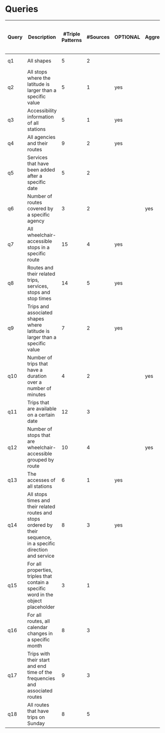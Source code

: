 # Queries
| Query | Description                                                                                                       | \#Triple Patterns | \#Sources | OPTIONAL | Aggregation | Other Features | FILTER \(equal to\) | FILTER \(relational\) | \# Star Shape Groups w/o constants | \# Star Shape Group w/constants | Mapping Features   |
|-------|-------------------------------------------------------------------------------------------------------------------|-------------------|-----------|----------|-------------|----------------|---------------------|-----------------------|------------------------------------|---------------------------------|--------------------|
| q1    | All shapes                                                                                                        | 5                 | 2         |          |             |                |                     |                       | 1                                  | 0                               | 2TM, 5PSOM         |
| q2    | All stops where the latitude is larger than a specific value                                                      | 5                 | 1         | yes      |             |                |                     | yes                   | 0                                  | 1                               | 1TM, 5PSOM         |
| q3    | Accessibility information of all stations                                                                         | 5                 | 1         | yes      |             |                | yes                 |                       | 0                                  | 1                               | 1TM, 6PSOM         |
| q4    | All agencies and their routes                                                                                     | 9                 | 2         | yes      |             |                |                     |                       | 2                                  | 0                               | 2TM, 8PSOM, 1PROM  |
| q5    | Services that have been added after a specific date                                                               | 5                 | 2         |          |             |                |                     | yes                   | 1                                  | 1                               | 3TM, 5PSOM, 2PROM  |
| q6    | Number of routes covered by a specific agency                                                                     | 3                 | 2         |          | yes         |                | yes                 |                       | 0                                  | 2                               | 2TM, 1PSOM, 1PROM  |
| q7    | All wheelchair\-accessible stops in a specific route                                                              | 15                | 4         | yes      |             | DISTINCT       | yes                 |                       | 1                                  | 3                               | 6TM, 11PSOM, 5PROM |
| q8    | Routes and their related trips, services, stops and stop times                                                    | 14                | 5         | yes      |             |                |                     |                       | 5                                  | 0                               | 8TM, 10PSOM, 7PROM |
| q9    | Trips and associated shapes where latitude is larger than a specific value                                        | 7                 | 2         | yes      |             |                |                     | yes                   | 1                                  | 1                               | 5TM, 4PSOM, 4PROM  |
| q10   | Number of trips that have a duration over a number of minutes                                                     | 4                 | 2         |          | yes         | DISTINCT       |                     | yes                   | 1                                  | 1                               | 2TM, 3PSOM, 1PROM  |
| q11   | Trips that are available on a certain date                                                                        | 12                | 3         |          |             | NOT EXISTS     |                     | yes                   | 3                                  | 2                               | 5TM, 5PSOM, 4PROM  |
| q12   | Number of stops that are wheelchair\-accessible grouped by route                                                  | 10                | 4         |          | yes         | GROUP BY       |                     |                       | 3                                  | 1                               | 5TM, 7PSOM, 3PROM  |
| q13   | The accesses of all stations                                                                                      | 6                 | 1         | yes      |             |                |                     |                       | 0                                  | 1                               | 1TM, 3PSOM, 1PROM  |
| q14   | All stops times and their related routes and stops ordered by their sequence, in a specific direction and service | 8                 | 3         | yes      |             | ORDER BY       |                     |                       | 3                                  | 0                               | 2TM, 5PSOM, 3PROM  |
| q15   | For all properties, triples that contain a specific word in the object placeholder                                | 3                 | 1         |          |             |                | yes                 |                       | 0                                  | 1                               | 1TM, 15PSOM, 1PROM |
| q16   | For all routes, all calendar changes in a specific month                                                          | 8                 | 3         |          |             |                |                     | yes                   | 2                                  | 1                               | 6TM, 6PSOM, 5PROM  |
| q17   | Trips with their start and end time of the frequencies and associated routes                                      | 9                 | 3         |          |             |                |                     |                       | 3                                  | 0                               | 3TM, 7PSOM, 2PROM  |
| q18   | All routes that have trips on Sunday                                                                              | 8                 | 5         |          |             | UNION          |                     |                       | 4                                  | 1                               | 6TM, 6PSOM, 5PROM  |
